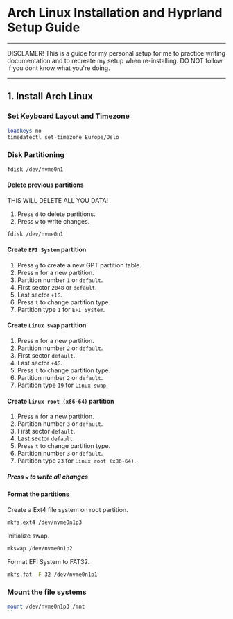 # **Arch Linux Installation and Hyprland Setup Guide**

---

DISCLAMER! This is a guide for my personal setup for me to practice writing documentation and to recreate my setup when re-installing. DO NOT follow if you dont know what you're doing.

---

## **1. Install Arch Linux**

### **Set Keyboard Layout and Timezone**
```bash
loadkeys no
timedatectl set-timezone Europe/Oslo
```

### **Disk Partitioning**

```bash
fdisk /dev/nvme0n1
```
#### **Delete previous partitions**
THIS WILL DELETE ALL YOU DATA!
1. Press `d` to delete partitions.
2. Press `w` to write changes.

```bash
fdisk /dev/nvme0n1
``` 

#### **Create `EFI System` partition**
1. Press `g` to create a new GPT partition table.
2. Press `n` for a new partition.
3. Partition number `1` or `default`.
4. First sector `2048` or `default`.
5. Last sector `+1G`.
6. Press `t` to change partition type.
7. Partition type `1` for `EFI System`.

#### **Create `Linux swap` partition**
1. Press `n` for a new partition.
2. Partition number `2` or `default`.
3. First sector `default`.
4. Last sector `+4G`.
5. Press `t` to change partition type.
6. Partition number `2` or `default`.
7. Partition type `19` for `Linux swap`.

#### **Create `Linux root (x86-64)` partition**
1. Press `n` for a new partition.
2. Partition number `3` or `default`.
3. First sector `default`.
4. Last sector `default`.
5. Press `t` to change partition type.
6. Partition number `3` or `default`.
7. Partition type `23` for `Linux root (x86-64)`.

##### **Press `w` to write all changes**

#### **Format the partitions**

Create a Ext4 file system on root partition.
```bash
mkfs.ext4 /dev/nvme0n1p3
```

Initialize swap.
```bash
mkswap /dev/nvme0n1p2
```

Format EFI System to FAT32.
```bash
mkfs.fat -F 32 /dev/nvme0n1p1
```

### **Mount the file systems**
```bash
mount /dev/nvme0n1p3 /mnt
``



